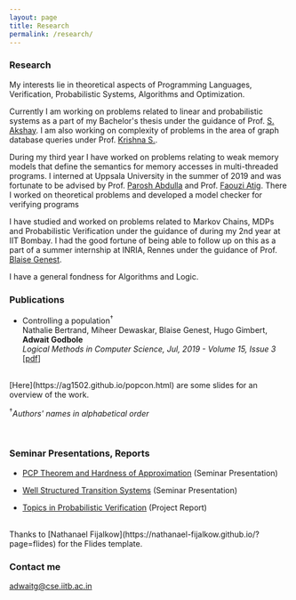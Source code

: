 ```yaml
---
layout: page
title: Research
permalink: /research/
---
```


### Research

My interests lie in theoretical aspects of Programming Languages, Verification, Probabilistic Systems, Algorithms and Optimization.

Currently I am working on problems related to linear and probabilistic systems as a part of my Bachelor's thesis under the guidance of Prof. [S. Akshay](https://www.cse.iitb.ac.in/~akshayss/). I am also working on complexity of problems in the area of graph database queries under Prof. [Krishna S.](https://www.cse.iitb.ac.in/~krishnas/).

During my third year I have worked on problems relating to weak memory models that define the semantics for memory accesses in multi-threaded programs. I interned at Uppsala University in the summer of 2019 and was fortunate to be advised by Prof. [Parosh Abdulla](http://user.it.uu.se/~parosh/) and Prof. [Faouzi Atig](http://www.it.uu.se/katalog/mohat117/atig). There I worked on theoretical problems and developed a model checker for verifying programs

I have studied and worked on problems related to Markov Chains, MDPs and Probabilistic Verification under the guidance of  during my 2nd year at IIT Bombay. I had the good fortune of being able to follow up on this as a part of a summer internship at INRIA, Rennes under the guidance of Prof. [Blaise Genest](https://perso.crans.org/genest/).

I have a general fondness for Algorithms and Logic.


### Publications

* Controlling a population<sup>&dagger;</sup><br/>
Nathalie Bertrand, Miheer Dewaskar, Blaise Genest, Hugo Gimbert, **Adwait Godbole**<br/>
*Logical Methods in Computer Science, Jul, 2019 - Volume 15, Issue 3*
\[[pdf](https://arxiv.org/pdf/1807.00893.pdf)\]
<br/>
<!-- \[[code](link)\] -->
[Here](https://ag1502.github.io/popcon.html) are some slides for an overview of the work.


<sup>&dagger;</sup>*Authors' names in alphabetical order* 

<br>

### Seminar Presentations, Reports

* [PCP Theorem and Hardness of Approximation](https://ag1502.github.io/slides/PCP-Hardness_Presentation.pdf)
(Seminar Presentation)

* [Well Structured Transition Systems](https://ag1502.github.io/slides/WSTS.pdf)
(Seminar Presentation)

* [Topics in Probabilistic Verification](https://ag1502.github.io/slides/Report.pdf)
(Project Report)

<br>
Thanks to [Nathanael Fijalkow](https://nathanael-fijalkow.github.io/?page=flides) for the Flides template.

### Contact me

[adwaitg@cse.iitb.ac.in](mailto:adwaitg@cse.iitb.ac.in)
